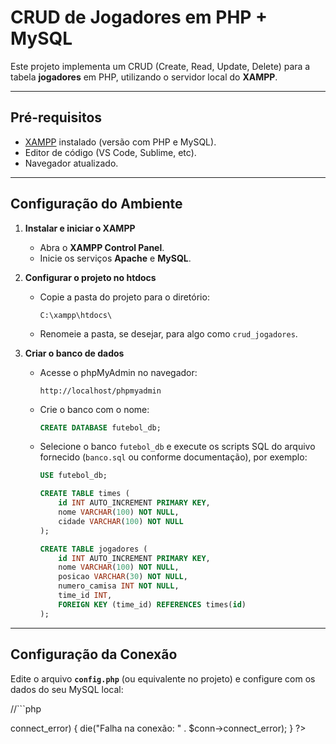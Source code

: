 # CRUD de Jogadores em PHP + MySQL

Este projeto implementa um CRUD (Create, Read, Update, Delete) para a tabela **jogadores** em PHP, utilizando o servidor local do **XAMPP**.

---

## Pré-requisitos

- [XAMPP](https://www.apachefriends.org/pt_br/download.html) instalado (versão com PHP e MySQL).
- Editor de código (VS Code, Sublime, etc).
- Navegador atualizado.

---

## Configuração do Ambiente

1. **Instalar e iniciar o XAMPP**  
   - Abra o **XAMPP Control Panel**.  
   - Inicie os serviços **Apache** e **MySQL**.

2. **Configurar o projeto no htdocs**  
   - Copie a pasta do projeto para o diretório:
     ```
     C:\xampp\htdocs\
     ```
   - Renomeie a pasta, se desejar, para algo como `crud_jogadores`.

3. **Criar o banco de dados**  
   - Acesse o phpMyAdmin no navegador:
     ```
     http://localhost/phpmyadmin
     ```
   - Crie o banco com o nome:
     ```sql
     CREATE DATABASE futebol_db;
     ```
   - Selecione o banco `futebol_db` e execute os scripts SQL do arquivo fornecido (`banco.sql` ou conforme documentação), por exemplo:
     ```sql
     USE futebol_db;

     CREATE TABLE times (
         id INT AUTO_INCREMENT PRIMARY KEY,
         nome VARCHAR(100) NOT NULL,
         cidade VARCHAR(100) NOT NULL
     );

     CREATE TABLE jogadores (
         id INT AUTO_INCREMENT PRIMARY KEY,
         nome VARCHAR(100) NOT NULL,
         posicao VARCHAR(30) NOT NULL,
         numero_camisa INT NOT NULL,
         time_id INT,
         FOREIGN KEY (time_id) REFERENCES times(id)
     );
     ```

---

## Configuração da Conexão

Edite o arquivo **`config.php`** (ou equivalente no projeto) e configure com os dados do seu MySQL local:

//```php
<?php
$host = "localhost";
$user = "root";  
$pass = "root";   
$db   = "futebol_db";

$conn = new mysqli($host, $user, $pass, $db);

if ($conn->connect_error) {
    die("Falha na conexão: " . $conn->connect_error);
}
?>